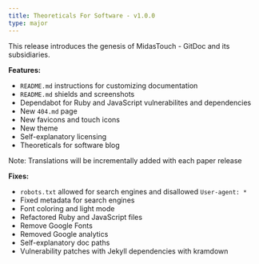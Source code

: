 ```yaml
---
title: Theoreticals For Software - v1.0.0
type: major
---
```


This release introduces the genesis of MidasTouch - GitDoc and its subsidiaries. 

**Features:**

* `README.md` instructions for customizing documentation
* `README.md` shields and screenshots
* Dependabot for Ruby and JavaScript vulnerabilites and dependencies
* New `404.md` page
* New favicons and touch icons
* New theme
* Self-explanatory licensing
* Theoreticals for software blog

Note: Translations will be incrementally added with each paper release

**Fixes:**

* `robots.txt` allowed for search engines and disallowed `User-agent: *`
* Fixed metadata for search engines
* Font coloring and light mode
* Refactored Ruby and JavaScript files
* Remove Google Fonts
* Removed Google analytics
* Self-explanatory doc paths
* Vulnerability patches with Jekyll dependencies with kramdown
